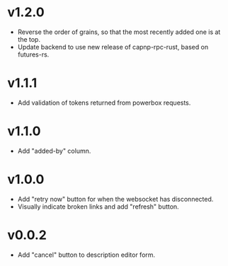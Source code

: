 # v1.2.0
- Reverse the order of grains, so that the most recently added one is at the top.
- Update backend to use new release of capnp-rpc-rust, based on futures-rs.

# v1.1.1
- Add validation of tokens returned from powerbox requests.

# v1.1.0
- Add "added-by" column.

# v1.0.0
- Add "retry now" button for when the websocket has disconnected.
- Visually indicate broken links and add "refresh" button.

# v0.0.2
- Add "cancel" button to description editor form.

